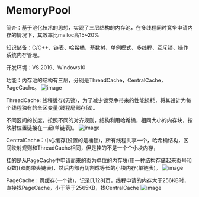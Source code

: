 # MemoryPool


简介：基于池化技术的思想，实现了三层结构的内存池，在多线程同时竞争申请内存的情况下，其效率比malloc高15~20%


知识储备：C/C++、链表、哈希桶、基数树、单例模式、多线程、互斥锁、操作系统内存管理。


开发环境：VS 2019、Windows10


功能：内存池的结构有三层，分别是ThreadCache，CentralCache，PageCache。
![image](https://github.com/user-attachments/assets/d95326d3-7696-4413-850d-a7fee9d473b2)


ThreadCache: 线程缓存(无锁)，为了减少锁竞争带来的性能损耗，将其设计为每个线程独有的全区变量(线程局部存储)。

不同区间的长度，按照不同的对齐规则，结构利用哈希桶，相同大小的内存块，按映射位置链接在一起(单链表)。
![image](https://github.com/user-attachments/assets/76175628-f833-4169-b77f-9bc75b6a8467)


CentralCache：中心缓存(设置的是桶锁)，所有线程共享一个，哈希桶结构，区间映射规则和ThreadCache相同，但是挂的不是一个个小块内存，

挂的是从PageCache中申请而来的页为单位的内存块(用一种结构存储起来页号和页数)(双向带头链表)，然后内部再切割成等长的小块内存(单链表)。
![image](https://github.com/user-attachments/assets/7b080b28-340f-4756-b0d0-8f9335e186fc)


PageCache：页缓存(一个锁)，记录[1,128]页，线程申请的内存大于256KB时，直接找PageCache，小于等于2565KB，找CentralCache
![image](https://github.com/user-attachments/assets/3afffc24-8b7e-4a06-bc31-0b5499a9720f)












